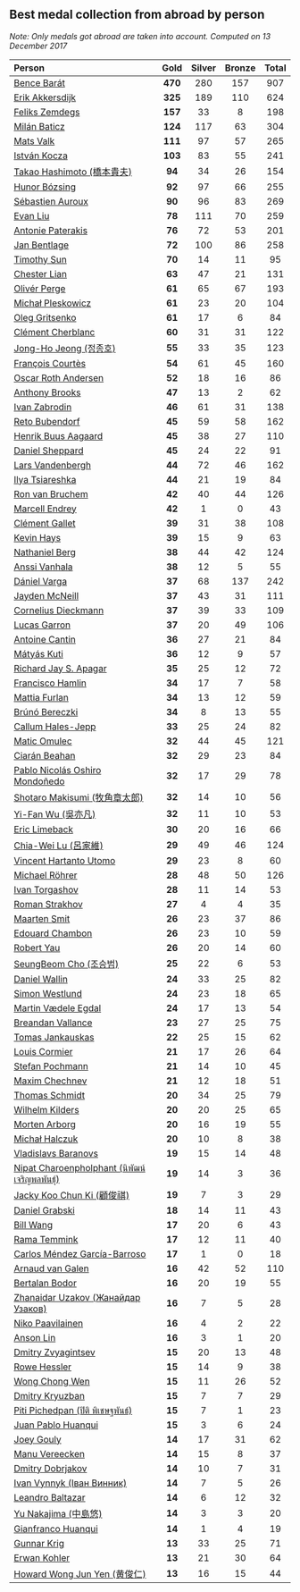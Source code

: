 ## Best medal collection from abroad by person

*Note: Only medals got abroad are taken into account.*
*Computed on 13 December 2017*

| Person | Gold | Silver | Bronze | Total |
| :--- | :--: | :--: | :--: | :--: |
| [Bence Barát](https://www.worldcubeassociation.org/persons/2008BARA01) | **470** | 280 | 157 | 907 |
| [Erik Akkersdijk](https://www.worldcubeassociation.org/persons/2005AKKE01) | **325** | 189 | 110 | 624 |
| [Feliks Zemdegs](https://www.worldcubeassociation.org/persons/2009ZEMD01) | **157** | 33 | 8 | 198 |
| [Milán Baticz](https://www.worldcubeassociation.org/persons/2005BATI01) | **124** | 117 | 63 | 304 |
| [Mats Valk](https://www.worldcubeassociation.org/persons/2007VALK01) | **111** | 97 | 57 | 265 |
| [István Kocza](https://www.worldcubeassociation.org/persons/2005KOCZ01) | **103** | 83 | 55 | 241 |
| [Takao Hashimoto (橋本貴夫)](https://www.worldcubeassociation.org/persons/2007HASH01) | **94** | 34 | 26 | 154 |
| [Hunor Bózsing](https://www.worldcubeassociation.org/persons/2009BOZS01) | **92** | 97 | 66 | 255 |
| [Sébastien Auroux](https://www.worldcubeassociation.org/persons/2008AURO01) | **90** | 96 | 83 | 269 |
| [Evan Liu](https://www.worldcubeassociation.org/persons/2009LIUE01) | **78** | 111 | 70 | 259 |
| [Antonie Paterakis](https://www.worldcubeassociation.org/persons/2012PATE01) | **76** | 72 | 53 | 201 |
| [Jan Bentlage](https://www.worldcubeassociation.org/persons/2010BENT01) | **72** | 100 | 86 | 258 |
| [Timothy Sun](https://www.worldcubeassociation.org/persons/2007SUNT01) | **70** | 14 | 11 | 95 |
| [Chester Lian](https://www.worldcubeassociation.org/persons/2009LIAN03) | **63** | 47 | 21 | 131 |
| [Olivér Perge](https://www.worldcubeassociation.org/persons/2007PERG01) | **61** | 65 | 67 | 193 |
| [Michał Pleskowicz](https://www.worldcubeassociation.org/persons/2009PLES01) | **61** | 23 | 20 | 104 |
| [Oleg Gritsenko](https://www.worldcubeassociation.org/persons/2011GRIT01) | **61** | 17 | 6 | 84 |
| [Clément Cherblanc](https://www.worldcubeassociation.org/persons/2014CHER05) | **60** | 31 | 31 | 122 |
| [Jong-Ho Jeong (정종호)](https://www.worldcubeassociation.org/persons/2008JONG03) | **55** | 33 | 35 | 123 |
| [François Courtès](https://www.worldcubeassociation.org/persons/2008COUR01) | **54** | 61 | 45 | 160 |
| [Oscar Roth Andersen](https://www.worldcubeassociation.org/persons/2008ANDE02) | **52** | 18 | 16 | 86 |
| [Anthony Brooks](https://www.worldcubeassociation.org/persons/2008SEAR01) | **47** | 13 | 2 | 62 |
| [Ivan Zabrodin](https://www.worldcubeassociation.org/persons/2012ZABR01) | **46** | 61 | 31 | 138 |
| [Reto Bubendorf](https://www.worldcubeassociation.org/persons/2012BUBE01) | **45** | 59 | 58 | 162 |
| [Henrik Buus Aagaard](https://www.worldcubeassociation.org/persons/2006BUUS01) | **45** | 38 | 27 | 110 |
| [Daniel Sheppard](https://www.worldcubeassociation.org/persons/2009SHEP01) | **45** | 24 | 22 | 91 |
| [Lars Vandenbergh](https://www.worldcubeassociation.org/persons/2003VAND01) | **44** | 72 | 46 | 162 |
| [Ilya Tsiareshka](https://www.worldcubeassociation.org/persons/2012TERE01) | **44** | 21 | 19 | 84 |
| [Ron van Bruchem](https://www.worldcubeassociation.org/persons/2003BRUC01) | **42** | 40 | 44 | 126 |
| [Marcell Endrey](https://www.worldcubeassociation.org/persons/2007ENDR01) | **42** | 1 | 0 | 43 |
| [Clément Gallet](https://www.worldcubeassociation.org/persons/2004GALL02) | **39** | 31 | 38 | 108 |
| [Kevin Hays](https://www.worldcubeassociation.org/persons/2009HAYS01) | **39** | 15 | 9 | 63 |
| [Nathaniel Berg](https://www.worldcubeassociation.org/persons/2012BERG04) | **38** | 44 | 42 | 124 |
| [Anssi Vanhala](https://www.worldcubeassociation.org/persons/2005VANH01) | **38** | 12 | 5 | 55 |
| [Dániel Varga](https://www.worldcubeassociation.org/persons/2008VARG01) | **37** | 68 | 137 | 242 |
| [Jayden McNeill](https://www.worldcubeassociation.org/persons/2012MCNE01) | **37** | 43 | 31 | 111 |
| [Cornelius Dieckmann](https://www.worldcubeassociation.org/persons/2009DIEC01) | **37** | 39 | 33 | 109 |
| [Lucas Garron](https://www.worldcubeassociation.org/persons/2006GARR01) | **37** | 20 | 49 | 106 |
| [Antoine Cantin](https://www.worldcubeassociation.org/persons/2010CANT02) | **36** | 27 | 21 | 84 |
| [Mátyás Kuti](https://www.worldcubeassociation.org/persons/2006KUTI01) | **36** | 12 | 9 | 57 |
| [Richard Jay S. Apagar](https://www.worldcubeassociation.org/persons/2010APAG01) | **35** | 25 | 12 | 72 |
| [Francisco Hamlin](https://www.worldcubeassociation.org/persons/2012HAML01) | **34** | 17 | 7 | 58 |
| [Mattia Furlan](https://www.worldcubeassociation.org/persons/2013FURL01) | **34** | 13 | 12 | 59 |
| [Brúnó Bereczki](https://www.worldcubeassociation.org/persons/2008BERE01) | **34** | 8 | 13 | 55 |
| [Callum Hales-Jepp](https://www.worldcubeassociation.org/persons/2012HALE01) | **33** | 25 | 24 | 82 |
| [Matic Omulec](https://www.worldcubeassociation.org/persons/2010OMUL02) | **32** | 44 | 45 | 121 |
| [Ciarán Beahan](https://www.worldcubeassociation.org/persons/2012BEAH01) | **32** | 29 | 23 | 84 |
| [Pablo Nicolás Oshiro Mondoñedo](https://www.worldcubeassociation.org/persons/2010MOND01) | **32** | 17 | 29 | 78 |
| [Shotaro Makisumi (牧角章太郎)](https://www.worldcubeassociation.org/persons/2003MAKI01) | **32** | 14 | 10 | 56 |
| [Yi-Fan Wu (吳亦凡)](https://www.worldcubeassociation.org/persons/2010WUIF01) | **32** | 11 | 10 | 53 |
| [Eric Limeback](https://www.worldcubeassociation.org/persons/2007LIME01) | **30** | 20 | 16 | 66 |
| [Chia-Wei Lu (呂家維)](https://www.worldcubeassociation.org/persons/2007LUCH01) | **29** | 49 | 46 | 124 |
| [Vincent Hartanto Utomo](https://www.worldcubeassociation.org/persons/2010UTOM01) | **29** | 23 | 8 | 60 |
| [Michael Röhrer](https://www.worldcubeassociation.org/persons/2009ROHR01) | **28** | 48 | 50 | 126 |
| [Ivan Torgashov](https://www.worldcubeassociation.org/persons/2011TORG01) | **28** | 11 | 14 | 53 |
| [Roman Strakhov](https://www.worldcubeassociation.org/persons/2012STRA02) | **27** | 4 | 4 | 35 |
| [Maarten Smit](https://www.worldcubeassociation.org/persons/2008SMIT04) | **26** | 23 | 37 | 86 |
| [Edouard Chambon](https://www.worldcubeassociation.org/persons/2004CHAM01) | **26** | 23 | 10 | 59 |
| [Robert Yau](https://www.worldcubeassociation.org/persons/2009YAUR01) | **26** | 20 | 14 | 60 |
| [SeungBeom Cho (조승범)](https://www.worldcubeassociation.org/persons/2012CHOS01) | **25** | 22 | 6 | 53 |
| [Daniel Wallin](https://www.worldcubeassociation.org/persons/2013WALL03) | **24** | 33 | 25 | 82 |
| [Simon Westlund](https://www.worldcubeassociation.org/persons/2008WEST02) | **24** | 23 | 18 | 65 |
| [Martin Vædele Egdal](https://www.worldcubeassociation.org/persons/2013EGDA02) | **24** | 17 | 13 | 54 |
| [Breandan Vallance](https://www.worldcubeassociation.org/persons/2007VALL01) | **23** | 27 | 25 | 75 |
| [Tomas Jankauskas](https://www.worldcubeassociation.org/persons/2013JANK02) | **22** | 25 | 15 | 62 |
| [Louis Cormier](https://www.worldcubeassociation.org/persons/2010CORM02) | **21** | 17 | 26 | 64 |
| [Stefan Pochmann](https://www.worldcubeassociation.org/persons/2003POCH01) | **21** | 14 | 10 | 45 |
| [Maxim Chechnev](https://www.worldcubeassociation.org/persons/2011CHEC01) | **21** | 12 | 18 | 51 |
| [Thomas Schmidt](https://www.worldcubeassociation.org/persons/2013SCHM02) | **20** | 34 | 25 | 79 |
| [Wilhelm Kilders](https://www.worldcubeassociation.org/persons/2010KILD02) | **20** | 20 | 25 | 65 |
| [Morten Arborg](https://www.worldcubeassociation.org/persons/2010ARBO01) | **20** | 16 | 19 | 55 |
| [Michał Halczuk](https://www.worldcubeassociation.org/persons/2006HALC01) | **20** | 10 | 8 | 38 |
| [Vladislavs Baranovs](https://www.worldcubeassociation.org/persons/2012BARA03) | **19** | 15 | 14 | 48 |
| [Nipat Charoenpholphant (นิพัฒน์ เจริญพลพันธุ์)](https://www.worldcubeassociation.org/persons/2009CHAR03) | **19** | 14 | 3 | 36 |
| [Jacky Koo Chun Ki (顧俊祺)](https://www.worldcubeassociation.org/persons/2010KIKO01) | **19** | 7 | 3 | 29 |
| [Daniel Grabski](https://www.worldcubeassociation.org/persons/2010GRAB01) | **18** | 14 | 11 | 43 |
| [Bill Wang](https://www.worldcubeassociation.org/persons/2010WANG68) | **17** | 20 | 6 | 43 |
| [Rama Temmink](https://www.worldcubeassociation.org/persons/2006TEMM01) | **17** | 12 | 11 | 40 |
| [Carlos Méndez García-Barroso](https://www.worldcubeassociation.org/persons/2010GARC02) | **17** | 1 | 0 | 18 |
| [Arnaud van Galen](https://www.worldcubeassociation.org/persons/2006GALE01) | **16** | 42 | 52 | 110 |
| [Bertalan Bodor](https://www.worldcubeassociation.org/persons/2007BODO01) | **16** | 20 | 19 | 55 |
| [Zhanaidar Uzakov (Жанайдар Узаков)](https://www.worldcubeassociation.org/persons/2012UZAK01) | **16** | 7 | 5 | 28 |
| [Niko Paavilainen](https://www.worldcubeassociation.org/persons/2011PAAV01) | **16** | 4 | 2 | 22 |
| [Anson Lin](https://www.worldcubeassociation.org/persons/2011LINA01) | **16** | 3 | 1 | 20 |
| [Dmitry Zvyagintsev](https://www.worldcubeassociation.org/persons/2011ZVYA01) | **15** | 20 | 13 | 48 |
| [Rowe Hessler](https://www.worldcubeassociation.org/persons/2007HESS01) | **15** | 14 | 9 | 38 |
| [Wong Chong Wen](https://www.worldcubeassociation.org/persons/2014WENW01) | **15** | 11 | 26 | 52 |
| [Dmitry Kryuzban](https://www.worldcubeassociation.org/persons/2010KRYU01) | **15** | 7 | 7 | 29 |
| [Piti Pichedpan (ปิติ พิเชษฐพันธ์)](https://www.worldcubeassociation.org/persons/2009PICH01) | **15** | 7 | 1 | 23 |
| [Juan Pablo Huanqui](https://www.worldcubeassociation.org/persons/2013HUAN30) | **15** | 3 | 6 | 24 |
| [Joey Gouly](https://www.worldcubeassociation.org/persons/2007GOUL01) | **14** | 17 | 31 | 62 |
| [Manu Vereecken](https://www.worldcubeassociation.org/persons/2010VERE01) | **14** | 15 | 8 | 37 |
| [Dmitry Dobrjakov](https://www.worldcubeassociation.org/persons/2011DOBR01) | **14** | 10 | 7 | 31 |
| [Ivan Vynnyk (Іван Винник)](https://www.worldcubeassociation.org/persons/2010VYNN01) | **14** | 7 | 5 | 26 |
| [Leandro Baltazar](https://www.worldcubeassociation.org/persons/2009BALT02) | **14** | 6 | 12 | 32 |
| [Yu Nakajima (中島悠)](https://www.worldcubeassociation.org/persons/2007NAKA03) | **14** | 3 | 3 | 20 |
| [Gianfranco Huanqui](https://www.worldcubeassociation.org/persons/2013HUAN29) | **14** | 1 | 4 | 19 |
| [Gunnar Krig](https://www.worldcubeassociation.org/persons/2004KRIG01) | **13** | 33 | 25 | 71 |
| [Erwan Kohler](https://www.worldcubeassociation.org/persons/2010KOHL02) | **13** | 21 | 30 | 64 |
| [Howard Wong Jun Yen (黄俊仁)](https://www.worldcubeassociation.org/persons/2009JUNY01) | **13** | 16 | 15 | 44 |
